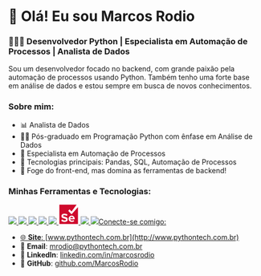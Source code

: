 # 👋 Olá! Eu sou **Marcos Rodio** 
### 👨🏻‍💻 Desenvolvedor Python | Especialista em Automação de Processos | Analista de Dados

Sou um desenvolvedor focado no backend, com grande paixão pela automação de processos usando Python. Também tenho uma forte base em análise de dados e estou sempre em busca de novos conhecimentos.

### Sobre mim:
- 📊 Analista de Dados
- 🧑‍🎓 Pós-graduado em Programação Python com ênfase em Análise de Dados
- 🤖 Especialista em Automação de Processos
- 🔧 Tecnologias principais: Pandas, SQL, Automação de Processos
- 🚫 Foge do front-end, mas domina as ferramentas de backend!

### Minhas Ferramentas e Tecnologias:
<div align="left"> 
  <a href="https://github.com/MarcosRodio">
    <img height="40em" src="https://cdn.jsdelivr.net/gh/devicons/devicon/icons/python/python-original-wordmark.svg" />
    <img height="40em" src="https://cdn.jsdelivr.net/gh/devicons/devicon/icons/pandas/pandas-original-wordmark.svg" />
    <img height="40em" src="https://cdn.jsdelivr.net/gh/devicons/devicon/icons/flask/flask-original.svg" />
    <img height="40em" src="https://cdn.jsdelivr.net/gh/devicons/devicon/icons/django/django-plain-wordmark.svg" />
    <img height="40em" src="https://cdn.jsdelivr.net/gh/devicons/devicon/icons/sqlite/sqlite-original-wordmark.svg" />
    <img height="40em" src= "https://github.com/devicons/devicon/blob/v2.15.1/icons/selenium/selenium-original.svg"/>
    <img height="40em" src="https://cdn.jsdelivr.net/gh/devicons/devicon/icons/mysql/mysql-original-wordmark.svg" />
    <img height="40em" src="https://github.com/devicons/devicon/blob/v2.15.1/icons/jira/jira-plain-wordmark.svg />
  </a>
</div>


### Conecte-se comigo:
- 🌐 **Site**: [www.pythontech.com.br](http://www.pythontech.com.br)
- 📧 **Email**: [mrodio@pythontech.com.br](mailto:mrodio@pythontech.com.br)
- 💼 **LinkedIn**: [linkedin.com/in/marcosrodio](https://linkedin.com/in/marcosrodio)
- 🏢 **GitHub**: [github.com/MarcosRodio](https://github.com/MarcosRodio)


  

